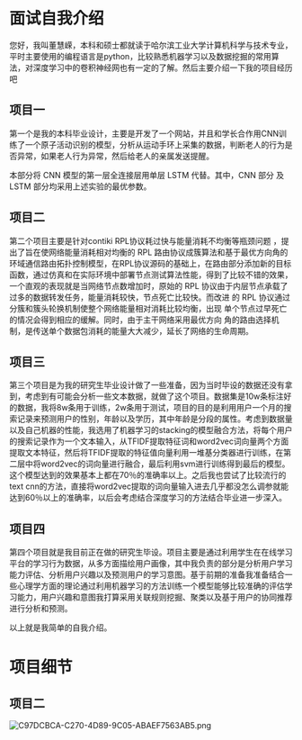 # 面试自我介绍

您好，我叫董慧嵘，本科和硕士都就读于哈尔滨工业大学计算机科学与技术专业，平时主要使用的编程语言是python，比较熟悉机器学习以及数据挖掘的常用算法，对深度学习中的卷积神经网也有一定的了解。然后主要介绍一下我的项目经历吧

## 项目一

第一个是我的本科毕业设计，主要是开发了一个网站，并且和学长合作用CNN训练了一个原子活动识别的模型，分析从运动手环上采集的数据，判断老人的行为是否异常，如果老人行为异常，然后给老人的亲属发送提醒。



本部分将 CNN 模型的第一层全连接层用单层 LSTM 代替。其中，CNN 部分 及 LSTM 部分均采用上述实验的最优参数。





## 项目二

第二个项目主要是针对contiki RPL协议耗过快与能量消耗不均衡等瓶颈问题 ，提出了旨在使网络能量消耗相对均衡的 RPL 路由协议成簇算法和基于最优方向角的环域通信路由拓扑控制模型，在RPL协议源码的基础上，在路由部分添加新的目标函数，通过仿真和在实际环境中部署节点测试算法性能，得到了比较不错的效果，一个直观的表现就是当网络节点数增加时，原始的 RPL 协议由于内层节点承载了过多的数据转发任务，能量消耗较快，节点死亡比较快。而改进 的 RPL 协议通过分簇和簇头轮换机制使整个网络能量相对消耗比较均衡，出现 单个节点过早死亡的情况会得到相应的缓解。同时，由于主干网络采用最优方向 角的路由选择机制，是传送单个数据包消耗的能量大大减少，延长了网络的生命周期。



## 项目三

第三个项目是为我的研究生毕业设计做了一些准备，因为当时毕设的数据还没有拿到，考虑到有可能会分析一些文本数据，就做了这个项目。数据集是10w条标注好的数据，我将8w条用于训练，2w条用于测试，项目的目的是利用用户一个月的搜索记录来预测用户的性别，年龄以及学历，其中年龄是分段的属性。考虑到数据量以及自己机器的性能，我选用了机器学习的stacking的模型融合方法，将每个用户的搜索记录作为一个文本输入，从TFIDF提取特征词和word2vec词向量两个方面提取文本特征，然后将TFIDF提取的特征值向量利用一堆基分类器进行训练，在第二层中将word2vec的词向量进行融合，最后利用svm进行训练得到最后的模型。这个模型达到的效果基本上都在70％的准确率以上。之后我也尝试了比较流行的text cnn的方法，直接将word2vec提取的词向量输入进去几乎都没怎么调参就能达到60％以上的准确率，以后会考虑结合深度学习的方法结合毕业进一步深入。



## 项目四

第四个项目就是我目前正在做的研究生毕设。项目主要是通过利用学生在在线学习平台的学习行为数据，从多方面描绘用户画像，其中我负责的部分是分析用户学习能力评估、分析用户兴趣以及预测用户的学习意图。基于前期的准备我准备结合一些心理学方面的理论通过利用机器学习的方法训练一个模型能够比较准确的评估学习能力，用户兴趣和意图我打算采用关联规则挖掘、聚类以及基于用户的协同推荐进行分析和预测。



以上就是我简单的自我介绍。





# 项目细节



## 项目二

![C97DCBCA-C270-4D89-9C05-ABAEF7563AB5.png](https://i.loli.net/2018/08/10/5b6d74050708a.png)